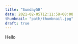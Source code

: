 ```yaml
---
title: "Sunday5B"
date: 2021-02-05T12:11:58+08:00
thumbnail: "path/thumbnail.jpg"
draft: true
---
```

Hello

